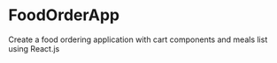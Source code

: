 # FoodOrderApp
Create a food ordering application with cart components and meals list using React.js
